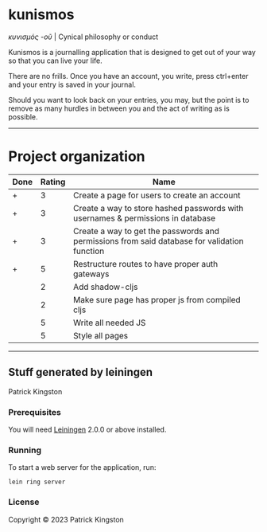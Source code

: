 # kunismos

*κυνισμός -οῦ* | Cynical philosophy or conduct

Kunismos is a journalling application that is designed to get out of your way so that you can live your life.

There are no frills. Once you have an account, you write, press ctrl+enter and your entry is saved in your journal.

Should you want to look back on your entries, you may, but the point is to remove as many hurdles in between you and the act of writing as is possible.

---

# Project organization

| Done | Rating | Name                                                                                         |
| ---- | ------ | ---                                                                                          |
| +    | 3      | Create a page for users to create an account                                                 |
| +    | 3      | Create a way to store hashed passwords with usernames & permissions in database              |
| +    | 3      | Create a way to get the passwords and permissions from said database for validation function |
| +    | 5      | Restructure routes to have proper auth gateways                                              |
|      | 2      | Add shadow-cljs                                                                              |
|      | 2      | Make sure page has proper js from compiled cljs                                              |
|      | 5      | Write all needed JS                                                                          |
|      | 5      | Style all pages                                                                              |

---

## Stuff generated by leiningen

Patrick Kingston

### Prerequisites

You will need [Leiningen][] 2.0.0 or above installed.

[leiningen]: https://github.com/technomancy/leiningen

### Running

To start a web server for the application, run:

    lein ring server

### License

Copyright © 2023 Patrick Kingston
